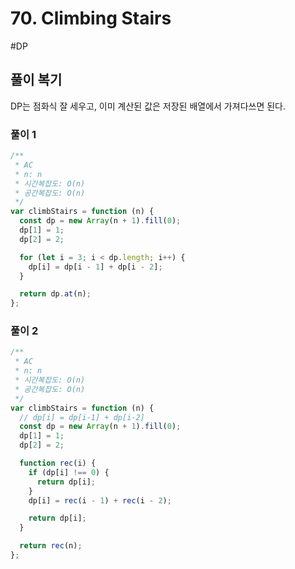 # 70. Climbing Stairs

#DP

## 풀이 복기

DP는 점화식 잘 세우고, 이미 계산된 값은 저장된 배열에서 가져다쓰면 된다.

### 풀이 1

```js
/**
 * AC
 * n: n
 * 시간복잡도: O(n)
 * 공간복잡도: O(n)
 */
var climbStairs = function (n) {
  const dp = new Array(n + 1).fill(0);
  dp[1] = 1;
  dp[2] = 2;

  for (let i = 3; i < dp.length; i++) {
    dp[i] = dp[i - 1] + dp[i - 2];
  }

  return dp.at(n);
};
```

### 풀이 2

```js
/**
 * AC
 * n: n
 * 시간복잡도: O(n)
 * 공간복잡도: O(n)
 */
var climbStairs = function (n) {
  // dp[i] = dp[i-1] + dp[i-2]
  const dp = new Array(n + 1).fill(0);
  dp[1] = 1;
  dp[2] = 2;

  function rec(i) {
    if (dp[i] !== 0) {
      return dp[i];
    }
    dp[i] = rec(i - 1) + rec(i - 2);

    return dp[i];
  }

  return rec(n);
};
```
